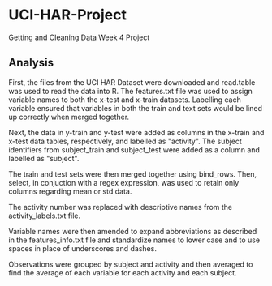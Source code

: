 # UCI-HAR-Project
Getting and Cleaning Data Week 4 Project

## Analysis

First, the files from the UCI HAR Dataset were downloaded and read.table was used to read the data into R. The features.txt file was used to assign variable names to both the x-test and x-train datasets. Labelling each variable ensured that variables in both the train and text sets would be lined up correctly when merged together.

Next, the data in y-train and y-test were added as columns in the x-train and x-test data tables, respectively, and labelled as "activity". The subject identifiers from subject_train and subject_test were added as a column and labelled as "subject".

The train and test sets were then merged together using bind_rows. Then, select, in conjuction with a regex expression, was used to retain only columns regarding mean or std data.

The activity number was replaced with descriptive names from the activity_labels.txt file.

Variable names were then amended to expand abbreviations as described in the features_info.txt file and standardize names to lower case and to use spaces in place of underscores and dashes.

Observations were grouped by subject and activity and then averaged to find the average of each variable for each activity and each subject.



